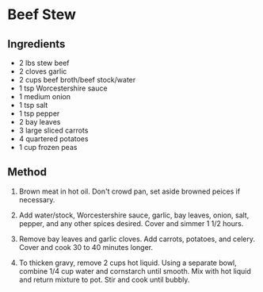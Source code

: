 # Beef Stew

## Ingredients

- 2 lbs stew beef
- 2 cloves garlic
- 2 cups beef broth/beef stock/water
- 1 tsp Worcestershire sauce
- 1 medium onion
- 1 tsp salt
- 1 tsp pepper
- 2 bay leaves
- 3 large sliced carrots
- 4 quartered potatoes
- 1 cup frozen peas

## Method

1. Brown meat in hot oil. Don't crowd pan, set aside browned peices if
   necessary.

2. Add water/stock, Worcestershire sauce, garlic, bay leaves, onion, salt,
   pepper, and any other spices desired. Cover and simmer 1 1/2 hours.

3. Remove bay leaves and garlic cloves. Add carrots, potatoes, and celery. Cover
   and cook 30 to 40 minutes longer.

4. To thicken gravy, remove 2 cups hot liquid. Using a separate bowl, combine
   1/4 cup water and cornstarch until smooth. Mix with hot liquid and return
   mixture to pot. Stir and cook until bubbly.